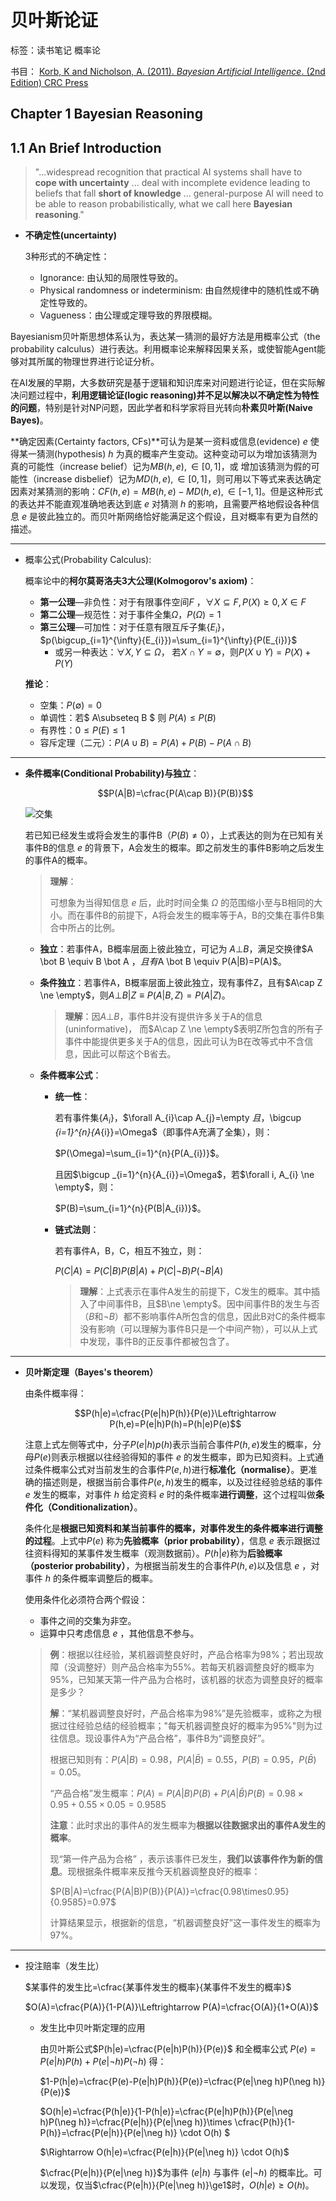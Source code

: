 # 贝叶斯论证

标签：读书笔记 概率论

书目： [Korb, K and Nicholson, A. (2011). *Bayesian Artificial Intelligence*. (2nd Edition) CRC Press](https://www.amazon.com/Bayesian-Artificial-Intelligence-Computer-Analysis/dp/1439815917)

## Chapter 1 Bayesian Reasoning

## 1.1 An Brief Introduction

> "...widespread recognition that practical AI systems shall have to **cope with uncertainty** ... deal with incomplete evidence leading to beliefs that fall **short of knowledge** ... general-purpose AI will need to be able to reason probabilistically, what we call here **Bayesian reasoning**."

* **不确定性(uncertainty)**

  3种形式的不确定性：
  * Ignorance: 由认知的局限性导致的。
  * Physical randomness or indeterminism: 由自然规律中的随机性或不确定性导致的。
  * Vagueness：由公理或定理导致的界限模糊。

Bayesianism贝叶斯思想体系认为，表达某一猜测的最好方法是用概率公式（the probability calculus）进行表达。利用概率论来解释因果关系，或使智能Agent能够对其所属的物理世界进行论证分析。

在AI发展的早期，大多数研究是基于逻辑和知识库来对问题进行论证，但在实际解决问题过程中，**利用逻辑论证(logic reasoning)并不足以解决以不确定性为特性的问题**，特别是针对NP问题，因此学者和科学家将目光转向**朴素贝叶斯(Naive Bayes)**。

**确定因素(Certainty factors, CFs)**可认为是某一资料或信息(evidence) $e$ 使得某一猜测(hypothesis) $h$ 为真的概率产生变动。这种变动可以为增加该猜测为真的可能性（increase belief）记为$MB(h,e),\in[0,1]$，或 增加该猜测为假的可能性（increase disbelief）记为$MD(h,e),\in[0,1]$，则可用以下等式来表达确定因素对某猜测的影响：$CF(h,e)=MB(h,e)-MD(h,e), \in[-1,1]$。但是这种形式的表达并不能直观准确地表达到底 $e$ 对猜测 $h$ 的影响，且需要严格地假设各种信息 $e$ 是彼此独立的。而贝叶斯网络恰好能满足这个假设，且对概率有更为自然的描述。

---

* 概率公式(Probability Calculus):

  概率论中的**柯尔莫哥洛夫3大公理(Kolmogorov's axiom)**：

  * **第一公理**—非负性：对于有限事件空间$F$ ，$\forall X\subseteq F, P(X)\ge 0, X\in F$
  * **第二公理**—规范性：对于事件全集$\Omega$，$P(\Omega )=1$
  * **第三公理**—可加性：对于任意有限互斥子集{$E_{i}$}，$p(\bigcup_{i=1}^{\infty}{E_{i}})=\sum_{i=1}^{\infty}{P(E_{i})}$
    * 或另一种表达：$\forall X,Y \subseteq \Omega$， 若$X \cap Y = \emptyset$，则$P(X\cup Y)=P(X)+P(Y)$

  **推论**：

  * 空集：$P(\emptyset)=0$
  * 单调性：若$ A\subseteq B $ 则 $P(A)\le P(B)$
  * 有界性：$0\le P(E)\le1$
  * 容斥定理（二元）：$P(A\cup B)=P(A)+P(B)-P(A\cap B)$

---

* **条件概率(Conditional Probability)与独立**：

  $$P(A|B)=\cfrac{P(A\cap B)}{P(B)}$$

  ![交集](http://jedi.org/blog/archives/a-and-b.png)

  若已知已经发生或将会发生的事件B（$P(B)\ne 0$），上式表达的则为在已知有关事件B的信息 $e$ 的背景下，A会发生的概率。即之前发生的事件B影响之后发生的事件A的概率。

  >  **理解**：
  >
  > 可想象为当得知信息 $e$ 后，此时时间全集 $\Omega$ 的范围缩小至与B相同的大小。而在事件B的前提下，A将会发生的概率等于A，B的交集在事件B集合中所占的比例。

  * **独立**：若事件A，B概率层面上彼此独立，可记为 $A \bot B$，满足交换律$A \bot B \equiv B \bot A $，且有$A \bot B \equiv P(A|B)=P(A)$。

  * **条件独立**：若事件A，B概率层面上彼此独立，现有事件Z，且有$A\cap Z \ne \empty$，则$A \bot B| Z\equiv P(A|B,Z)=P(A|Z)$。

    > **理解**：因$A \bot B$，事件B并没有提供许多关于A的信息(uninformative)， 而$A\cap Z \ne  \empty$表明Z所包含的所有子事件中能提供更多关于A的信息，因此可认为B在改等式中不含信息，因此可以帮这个B省去。

  * **条件概率公式**：

    * **统一性**：

      若有事件集{$A_{i}$}，$\forall A_{i}\cap A_{j}=\empty $且，$\bigcup _{i=1}^{n}{A_{i}}=\Omega$（即事件A充满了全集），则：

      $P(\Omega)=\sum_{i=1}^{n}{P(A_{i})}$。

      且因$\bigcup _{i=1}^{n}{A_{i}}=\Omega$，若$\forall i, A_{i} \ne \empty$，则：

      $P(B)=\sum_{i=1}^{n}{P(B|A_{i})}$。

    * **链式法则**：

      若有事件A，B，C，相互不独立，则：

      $P(C|A)=P(C|B)P(B|A)+P(C|\neg B)P(\neg B|A)$

      >**理解**：上式表示在事件A发生的前提下，C发生的概率。其中插入了中间事件B，且$B\ne \empty$。因中间事件B的发生与否（$B$和$\neg B$）都不影响事件A所包含的信息，因此B对C的条件概率没有影响（可以理解为事件B只是一个中间产物），可以从上式中发现，事件B的正反事件都被包含了。

---

* **贝叶斯定理（Bayes's theorem）**

  由条件概率得：

  $$P(h|e)=\cfrac{P(e|h)P(h)}{P(e)}\Leftrightarrow P(h,e)=P(e|h)P(h)=P(h|e)P(e)$$

  注意上式左侧等式中，分子$P(e|h)p(h)$表示当前合事件$P(h,e)$发生的概率，分母$P(e)$则表示根据以往经验得知的事件 $e$ 的发生概率，即为已知资料。上式通过条件概率公式对当前发生的合事件$P(e,h)$进行**标准化（normalise）**。更准确的描述则是，根据当前合事件$P(e,h)$发生的概率，以及过往经验总结的事件 $e$ 发生的概率，对事件 $h$ 给定资料 $e$ 时的条件概率**进行调整**，这个过程叫做**条件化（Conditionalization）**。

  条件化是**根据已知资料和某当前事件的概率，对事件发生的条件概率进行调整的过程**。上式中$P(e)$ 称为**先验概率（prior probability）**，信息 $e$ 表示跟据过往资料得知的某事件发生概率（观测数据前）。$P(h|e)$称为**后验概率（posterior probability）**，为根据当前发生的合事件$P(h,e)$以及信息 $e$ ，对事件 $h$ 的条件概率调整后的概率。

  使用条件化必须符合两个假设：

  * 事件之间的交集为非空。
  * 运算中只考虑信息 $e$ ，其他信息不参与。

  > **例**：根据以往经验，某机器调整良好时，产品合格率为98%；若出现故障（没调整好）则产品合格率为55%。若每天机器调整良好的概率为95%，已知某天第一件产品为合格时，该机器的状态为调整良好的概率是多少？
  >
  > **解**：“某机器调整良好时，产品合格率为98%”是先验概率，或称之为根据过往经验总结的经验概率；"每天机器调整良好的概率为95%"则为过往信息。现设事件A为“产品合格”，事件B为“调整良好”。
  >
  > 根据已知则有：$P(A|B)=0.98$，$P(A|\bar{B})=0.55$，$P(B)=0.95$，$P(\bar{B})=0.05$。
  >
  > “产品合格”发生概率：$P(A)=P(A|B)P(B)+P(A|\bar{B})P(B)=0.98\times0.95+0.55\times 0.05=0.9585$
  >
  > **注意**：此时求出的事件A的发生概率为**根据以往数据求出的事件A发生的概率**。
  >
  > 现“第一件产品为合格” ，表示该事件已发生，**我们以该事件作为新的信息**。现根据条件概率来反推今天机器调整良好的概率：
  >
  > $P(B|A)=\cfrac{P(A|B)P(B)}{P(A)}=\cfrac{0.98\times0.95}{0.9585}=0.97$
  >
  > 计算结果显示，根据新的信息，“机器调整良好”这一事件发生的概率为97%。

---

* 投注赔率（发生比）

  $某事件的发生比=\cfrac{某事件发生的概率}{某事件不发生的概率}$

  $O(A)=\cfrac{P(A)}{1-P(A)}\Leftrightarrow P(A)=\cfrac{O(A)}{1+O(A)}$

  * 发生比中贝叶斯定理的应用

    由贝叶斯公式$P(h|e)=\cfrac{P(e|h)P(h)}{P(e)}$ 和全概率公式 $P(e)=P(e|h)P(h)+P(e|\neg h)P(\neg h)$ 得：

    $1-P(h|e)=\cfrac{P(e)-P(e|h)P(h)}{P(e)}=\cfrac{P(e|\neg h)P(\neg h)}{P(e)}$

    $O(h|e)=\cfrac{P(h|e)}{1-P(h|e)}=\cfrac{P(e|h)P(h)}{P(e|\neg h)P(\neg h)}=\cfrac{P(e|h)}{P(e|\neg h)}\times \cfrac{P(h)}{1-P(h)}=\cfrac{P(e|h)}{P(e|\neg h)} \cdot O(h) $

    $\Rightarrow O(h|e)=\cfrac{P(e|h)}{P(e|\neg h)} \cdot O(h)$

    $\cfrac{P(e|h)}{P(e|\neg h)}$为事件 $(e|h)$ 与事件 $(e|\neg h)$ 的概率比。可以发现，仅当$\cfrac{P(e|h)}{P(e|\neg h)}\ge1$时，$O(h|e)\ge O(h)$。

    

    

  

  









